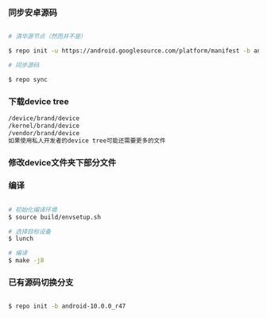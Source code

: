 ### 同步安卓源码 ###

```bash

# 清华源节点（然而并不是）

$ repo init -u https://android.googlesource.com/platform/manifest -b android-10.0.0_r47

# 同步源码

$ repo sync
```
### 下载device tree ###

```txt
/device/brand/device
/kernel/brand/device
/vendor/brand/device
如果使用私人开发者的device tree可能还需要更多的文件
```

### 修改device文件夹下部分文件 ###

### 编译 ###

```bash

# 初始化编译环境
$ source build/envsetup.sh

# 选择目标设备
$ lunch

# 编译
$ make -j8
```

### 已有源码切换分支 ###

```bash

$ repo init -b android-10.0.0_r47

```

